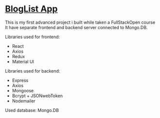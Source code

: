 # [BlogList App](https://bloglist.d1r0l.xyz/)

This is my first advanced project i built while taken a FullStackOpen course
It have separate frontend and backend server connected to Mongo.DB.

Libraries used for frontend:

- React
- Axios
- Redux
- Material UI

Libraries used for backend:

- Express
- Axios
- Mongoose
- Bcrypt + JSONwebToken
- Nodemailer

Used database: Mongo.DB
